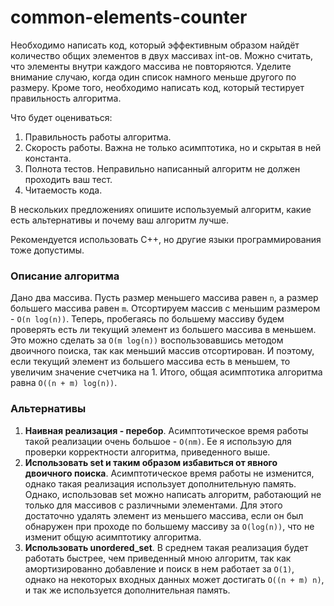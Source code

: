 # common-elements-counter
Необходимо написать код, который эффективным образом найдёт количество общих элементов в двух массивах int-ов. Можно считать, что элементы внутри каждого массива не повторяются. Уделите внимание случаю, когда один список намного меньше другого по размеру. Кроме того, необходимо написать код, который тестирует правильность алгоритма. 

Что будет оцениваться: 
1. Правильность работы алгоритма. 
2. Скорость работы. Важна не только асимптотика, но и скрытая в ней константа. 
3. Полнота тестов. Неправильно написанный алгоритм не должен проходить ваш тест. 
4. Читаемость кода. 

В нескольких предложениях опишите используемый алгоритм, какие есть альтернативы и почему ваш алгоритм лучше. 

Рекомендуется использовать C++, но другие языки программирования тоже допустимы.

### Описание алгоритма
Дано два массива. Пусть размер меньшего массива равен `n`, а размер большего массива равен `m`. Отсортируем массив с меньшим размером - `O(n log(n))`. Теперь, пробегаясь по большему массиву будем проверять есть ли текущий элемент из большего массива в меньшем. Это можно сделать за `O(m log(n))` воспользовавшись методом двоичного поиска, так как меньший массив отсортирован. И поэтому, если текущий элемент из большего массива есть в меньшем, то увеличим значение счетчика на 1. Итого, общая асимптотика алгоритма равна `O((n + m) log(n))`.

### Альтернативы
1. **Наивная реализация - перебор**. Асимптотическое время работы такой реализации очень большое - `O(nm)`. Ее я использую для проверки корректности алгоритма, приведенного выше.
2. **Использовать set и таким образом избавиться от явного двоичного поиска**. Асимптотическое время работы не изменится, однако такая реализация использует дополнительную память. Однако, использовав set можно написать алгоритм, работающий не только для массивов с различными элементами. Для этого достаточно удалять элемент из меньшего массива, если он был обнаружен при проходе по большему массиву за `O(log(n))`, что не изменит общую асимптотику алгоритма.
3. **Использовать unordered_set**. В среднем такая реализация будет работать быстрее, чем приведенный мною алгоритм, так как амортизированно добавление и поиск в нем работает за `O(1)`, однако на некоторых входных данных может достигать `O((n + m) n)`, и так же используется дополнительная память.
